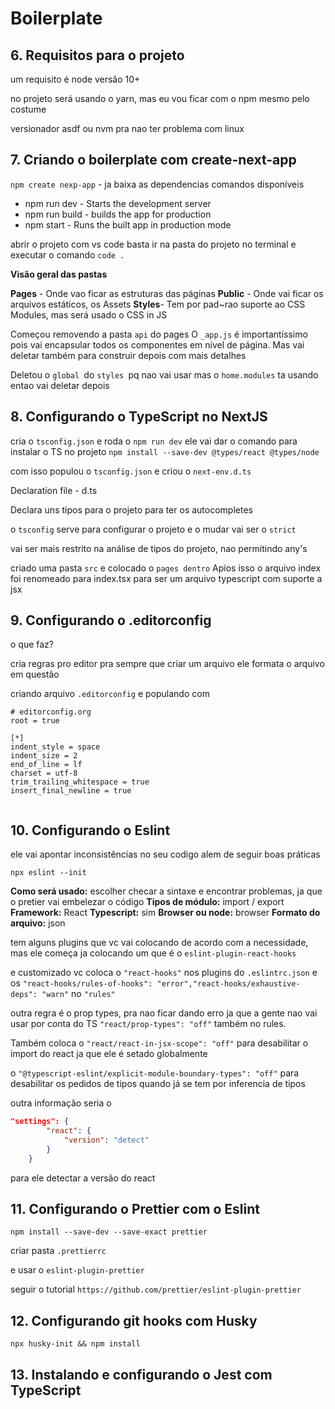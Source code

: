 # Boilerplate

## 6. Requisitos para o projeto

um requisito é node versão 10+

no projeto será usando o yarn, mas eu vou ficar com o npm mesmo pelo costume

versionador asdf ou nvm pra nao ter problema com linux

## 7. Criando o boilerplate com create-next-app

`npm create nexp-app` - ja baixa as dependencias
comandos disponíveis

- npm run dev - Starts the development server
- npm run build - builds the app for production
- npm start - Runs the built app in production mode

abrir o projeto com vs code basta ir na pasta do projeto no terminal e executar o comando `code .`

**Visão geral das pastas**

**Pages** - Onde vao ficar as estruturas das páginas
**Public** - Onde vai ficar os arquivos estáticos, os Assets
**Styles**- Tem por pad~rao suporte ao CSS Modules, mas será usado o CSS in JS

Começou removendo a pasta `api` do pages
O `_app.js` é importantíssimo pois vai encapsular todos os componentes em nível de página. Mas vai deletar também para construir depois com mais detalhes

Deletou o `global `do `styles `pq nao vai usar mas o `home.modules` ta usando entao vai deletar depois

## 8. Configurando o TypeScript no NextJS

cria o `tsconfig.json` e roda o `npm run dev` ele vai dar o comando para instalar o TS no projeto `npm install --save-dev @types/react @types/node`

com isso populou o `tsconfig.json` e criou o `next-env.d.ts`

Declaration file - d.ts

Declara uns tipos para o projeto para ter os autocompletes 

o `tsconfig` serve para configurar o projeto e o mudar vai ser o `strict`

vai ser mais restrito na análise de tipos do projeto, nao permitindo any's

criado uma pasta `src` e colocado o `pages dentro`
Apíos isso o arquivo index foi renomeado para index.tsx para ser um arquivo typescript com suporte a jsx

## 9. Configurando o .editorconfig

o que faz?

cria regras pro editor pra sempre que criar um arquivo ele formata o arquivo em questão

criando arquivo `.editorconfig` e populando com

```
# editorconfig.org
root = true

[*]
indent_style = space
indent_size = 2
end_of_line = lf
charset = utf-8
trim_trailing_whitespace = true
insert_final_newline = true


```

## 10. Configurando o Eslint

ele vai apontar inconsistências no seu codigo alem de seguir boas práticas

`npx eslint --init`

**Como será usado:** escolher checar a sintaxe e encontrar problemas, ja que o pretier vai embelezar o código
**Tipos de módulo:** import / export
**Framework:**  React
**Typescript:** sim
**Browser ou node:** browser
**Formato do arquivo:** json

tem alguns plugins que vc vai colocando de acordo com a necessidade, mas ele começa ja colocando um que é o `eslint-plugin-react-hooks`

e customizado vc coloca o `"react-hooks"` nos plugins do `.eslintrc.json`
e os `"react-hooks/rules-of-hooks": "error","react-hooks/exhaustive-deps": "warn"` no `"rules"`

outra regra é o prop types, pra nao ficar dando erro ja que a gente nao vai usar por conta do TS `"react/prop-types": "off"` também no rules.

Também coloca o `"react/react-in-jsx-scope": "off"` para desabilitar o import do react ja que ele é setado globalmente

o `"@typescript-eslint/explicit-module-boundary-types": "off"` para desabilitar os pedidos de tipos quando já se tem por inferencia de tipos

outra informação seria o
```json
"settings": {
        "react": {
            "version": "detect"
        }
    }
```

para ele detectar a versão do react

## 11. Configurando o Prettier com o Eslint

`npm install --save-dev --save-exact prettier`

criar pasta `.prettierrc`

e usar o `eslint-plugin-prettier`

seguir o tutorial `https://github.com/prettier/eslint-plugin-prettier`

## 12. Configurando git hooks com Husky

`npx husky-init && npm install `

## 13. Instalando e configurando o Jest com TypeScript